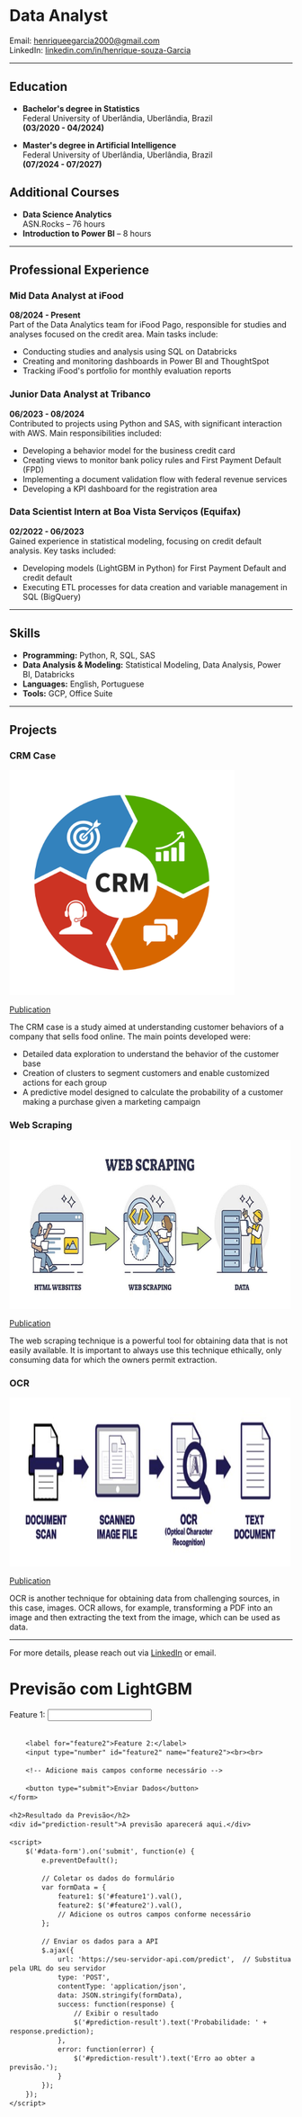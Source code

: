 # Data Analyst

Email: henriqueegarcia2000@gmail.com  
LinkedIn: [linkedin.com/in/henrique-souza-Garcia](https://www.linkedin.com/in/henrique-souza-Garcia/)

---

## Education

- **Bachelor's degree in Statistics**  
  Federal University of Uberlândia, Uberlândia, Brazil  
  **(03/2020 - 04/2024)**

- **Master's degree in Artificial Intelligence**  
  Federal University of Uberlândia, Uberlândia, Brazil  
  **(07/2024 - 07/2027)**

## Additional Courses

- **Data Science Analytics**  
  ASN.Rocks – 76 hours
- **Introduction to Power BI** – 8 hours

---

## Professional Experience

### Mid Data Analyst at iFood  
**08/2024 - Present**  
Part of the Data Analytics team for iFood Pago, responsible for studies and analyses focused on the credit area. Main tasks include:
- Conducting studies and analysis using SQL on Databricks
- Creating and monitoring dashboards in Power BI and ThoughtSpot
- Tracking iFood's portfolio for monthly evaluation reports

### Junior Data Analyst at Tribanco  
**06/2023 - 08/2024**  
Contributed to projects using Python and SAS, with significant interaction with AWS. Main responsibilities included:
- Developing a behavior model for the business credit card
- Creating views to monitor bank policy rules and First Payment Default (FPD)
- Implementing a document validation flow with federal revenue services
- Developing a KPI dashboard for the registration area

### Data Scientist Intern at Boa Vista Serviços (Equifax)  
**02/2022 - 06/2023**  
Gained experience in statistical modeling, focusing on credit default analysis. Key tasks included:
- Developing models (LightGBM in Python) for First Payment Default and credit default
- Executing ETL processes for data creation and variable management in SQL (BigQuery)

---

## Skills

- **Programming:** Python, R, SQL, SAS
- **Data Analysis & Modeling:** Statistical Modeling, Data Analysis, Power BI, Databricks
- **Languages:** English, Portuguese
- **Tools:** GCP, Office Suite

---
## Projects
### CRM Case
<a href="https://github.com/Henriqueufu/CRM_case/blob/1e6501de6d5c03149043ef1d9fc83b3887cd5b28/Case_CRM.ipynb">
    <img src="/imagens/CRM-scaled.jpg" alt="" width="400" height="400">
</a>

[Publication](https://github.com/Henriqueufu/CRM_case/blob/1e6501de6d5c03149043ef1d9fc83b3887cd5b28/Case_CRM.ipynb)

The CRM case is a study aimed at understanding customer behaviors of a company that sells food online. The main points developed were:

- Detailed data exploration to understand the behavior of the customer base
- Creation of clusters to segment customers and enable customized actions for each group
- A predictive model designed to calculate the probability of a customer making a purchase given a marketing campaign

### Web Scraping
<a href="https://github.com/Henriqueufu/web_scraping/blob/0ef68555879a965e69931a93d2e45271b26f020c/web_scraping.ipynb">
    <img src="/imagens/web_scraping.jpg" alt="" width="500" height="300">
</a>

[Publication](https://github.com/Henriqueufu/web_scraping/blob/0ef68555879a965e69931a93d2e45271b26f020c/web_scraping.ipynb)

The web scraping technique is a powerful tool for obtaining data that is not easily available. It is important to always use this technique ethically, only consuming data for which the owners permit extraction.

### OCR
<a href="https://github.com/Henriqueufu/OCR/blob/e8cebbcd4d299d18e78befc777ee3ff9816b5f1b/OCR_Curriculo%20(1).ipynb">
    <img src="/imagens/OCR.jpeg" alt="" width="500" height="300">
</a>

[Publication](https://github.com/Henriqueufu/OCR/blob/e8cebbcd4d299d18e78befc777ee3ff9816b5f1b/OCR_Curriculo%20(1).ipynb)

OCR is another technique for obtaining data from challenging sources, in this case, images. OCR allows, for example, transforming a PDF into an image and then extracting the text from the image, which can be used as data.

---
For more details, please reach out via [LinkedIn](https://www.linkedin.com/in/henrique-souza-Garcia/) or email.


<!DOCTYPE html>
<html lang="pt-br">
<head>
    <meta charset="UTF-8">
    <meta name="viewport" content="width=device-width, initial-scale=1.0">
    <title>Previsão com LightGBM</title>
    <script src="https://code.jquery.com/jquery-3.6.0.min.js"></script>
</head>
<body>
    <h1>Previsão com LightGBM</h1>
    <form id="data-form">
        <label for="feature1">Feature 1:</label>
        <input type="number" id="feature1" name="feature1"><br><br>
        
        <label for="feature2">Feature 2:</label>
        <input type="number" id="feature2" name="feature2"><br><br>

        <!-- Adicione mais campos conforme necessário -->
        
        <button type="submit">Enviar Dados</button>
    </form>

    <h2>Resultado da Previsão</h2>
    <div id="prediction-result">A previsão aparecerá aqui.</div>

    <script>
        $('#data-form').on('submit', function(e) {
            e.preventDefault();

            // Coletar os dados do formulário
            var formData = {
                feature1: $('#feature1').val(),
                feature2: $('#feature2').val(),
                // Adicione os outros campos conforme necessário
            };

            // Enviar os dados para a API
            $.ajax({
                url: 'https://seu-servidor-api.com/predict',  // Substitua pela URL do seu servidor
                type: 'POST',
                contentType: 'application/json',
                data: JSON.stringify(formData),
                success: function(response) {
                    // Exibir o resultado
                    $('#prediction-result').text('Probabilidade: ' + response.prediction);
                },
                error: function(error) {
                    $('#prediction-result').text('Erro ao obter a previsão.');
                }
            });
        });
    </script>
</body>
</html>
